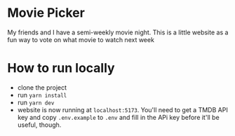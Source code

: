 # Movie Picker
My friends and I have a semi-weekly movie night. This is a little website as a fun way to vote on what movie to watch next week

# How to run locally
* clone the project
* run `yarn install`
* run `yarn dev`
* website is now running at `localhost:5173`. You'll need to get a TMDB API key and copy `.env.example` to `.env` and fill in the APi key before it'll be useful, though.